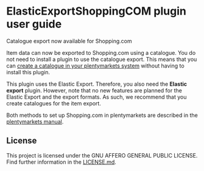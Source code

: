 # ElasticExportShoppingCOM plugin user guide

<div class="alert alert-info" role="alert">
Catalogue export now available for Shopping.com
 
Item data can now be exported to Shopping.com using a catalogue. You do not need to install a plugin to use the catalogue export. This means that you can <a href="https://knowledge.plentymarkets.com/en-gb/manual/main/markets/shopping-com.html#catalogue-export" target="_blank">create a catalogue in your plentymarkets system</a> without having to install this plugin.
 
This plugin uses the Elastic Export. Therefore, you also need the **Elastic export** plugin. However, note that no new features are planned for the Elastic Export and the export formats. As such, we recommend that you create catalogues for the item export.
 
Both methods to set up Shopping.com in plentymarkets are described in the <a href="https://knowledge.plentymarkets.com/en-gb/manual/main/markets/shopping-com.html" target="_blank">plentymarkets manual</a>.

## License

This project is licensed under the GNU AFFERO GENERAL PUBLIC LICENSE. Find further information in the [LICENSE.md](https://github.com/plentymarkets/plugin-elastic-export-shopping-com/blob/master/LICENSE.md).
